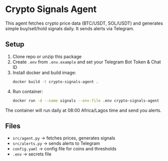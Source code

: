 # Crypto Signals Agent

This agent fetches crypto price data (BTC/USDT, SOL/USDT) and generates simple buy/sell/hold signals daily. 
It sends alerts via Telegram.

## Setup

1. Clone repo or unzip this package
2. Create `.env` from `.env.example` and set your Telegram Bot Token & Chat ID
3. Install docker and build image:
   ```bash
   docker build -t crypto-signals-agent .
   ```
4. Run container:
   ```bash
   docker run -d --name signals --env-file .env crypto-signals-agent
   ```

The container will run daily at 08:00 Africa/Lagos time and send you alerts.

## Files

- `src/agent.py` → fetches prices, generates signals
- `src/alerts.py` → sends alerts to Telegram
- `config.yaml` → config file for coins and thresholds
- `.env` → secrets file
